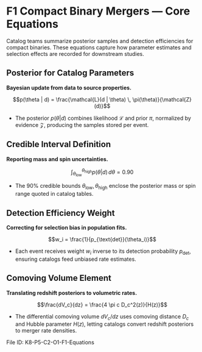 # F1 Compact Binary Mergers — Core Equations

Catalog teams summarize posterior samples and detection efficiencies for compact binaries. These equations capture how parameter estimates and selection effects are recorded for downstream studies.

## Posterior for Catalog Parameters
**Bayesian update from data to source properties.**

$$p(\theta | d) = \frac{\mathcal{L}(d | \theta) \, \pi(\theta)}{\mathcal{Z}(d)}$$

- The posterior $p(\theta | d)$ combines likelihood $\mathcal{L}$ and prior $\pi$, normalized by evidence $\mathcal{Z}$, producing the samples stored per event.

## Credible Interval Definition
**Reporting mass and spin uncertainties.**

$$\int_{\theta_{\text{low}}}^{\theta_{\text{high}}} p(\theta | d)\, d\theta = 0.90$$

- The 90% credible bounds $\theta_{\text{low}}, \theta_{\text{high}}$ enclose the posterior mass or spin range quoted in catalog tables.

## Detection Efficiency Weight
**Correcting for selection bias in population fits.**

$$w_i = \frac{1}{p_{\text{det}}(\theta_i)}$$

- Each event receives weight $w_i$ inverse to its detection probability $p_{\text{det}}$, ensuring catalogs feed unbiased rate estimates.

## Comoving Volume Element
**Translating redshift posteriors to volumetric rates.**

$$\frac{dV_c}{dz} = \frac{4 \pi c D_c^2(z)}{H(z)}$$

- The differential comoving volume $dV_c/dz$ uses comoving distance $D_c$ and Hubble parameter $H(z)$, letting catalogs convert redshift posteriors to merger rate densities.

File ID: K8-P5-C2-O1-F1-Equations
